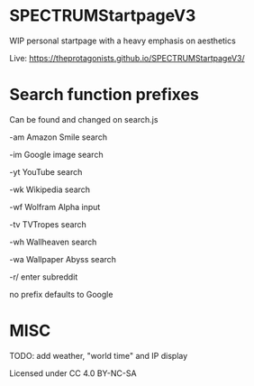 # SPECTRUMStartpageV3
WIP personal startpage with a heavy emphasis on aesthetics



Live: https://theprotagonists.github.io/SPECTRUMStartpageV3/

# Search function prefixes
Can be found and changed on search.js

  -am   Amazon Smile search
  
  -im   Google image search
  
  -yt   YouTube search
  
  -wk   Wikipedia search
  
  -wf   Wolfram Alpha input
  
  -tv   TVTropes search
  
  -wh   Wallheaven search
  
  -wa   Wallpaper Abyss search
  
  -r/   enter subreddit
  
  
  
  no prefix defaults to Google
  


# MISC
TODO: add weather, "world time" and IP display



Licensed under CC 4.0 BY-NC-SA
